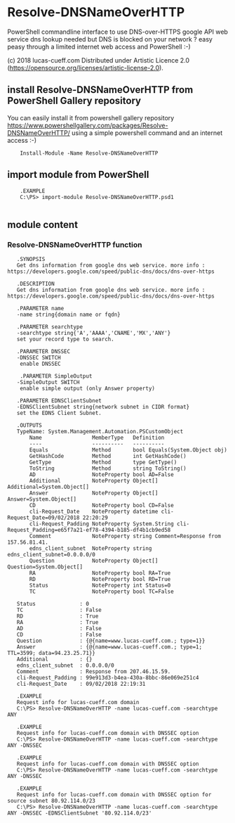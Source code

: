 # Resolve-DNSNameOverHTTP
PowerShell commandline interface to use DNS-over-HTTPS google API web service
dns lookup needed but DNS is blocked on your network ? easy peasy through a limited internet web access and PowerShell :-)

(c) 2018 lucas-cueff.com Distributed under Artistic Licence 2.0 (https://opensource.org/licenses/artistic-license-2.0).

## install Resolve-DNSNameOverHTTP from PowerShell Gallery repository
You can easily install it from powershell gallery repository
https://www.powershellgallery.com/packages/Resolve-DNSNameOverHTTP/
using a simple powershell command and an internet access :-) 
```
	Install-Module -Name Resolve-DNSNameOverHTTP
```
## import module from PowerShell 
```	
	.EXAMPLE
	C:\PS> import-module Resolve-DNSNameOverHTTP.psd1
  
```
## module content
###  Resolve-DNSNameOverHTTP function
 ```
 	.SYNOPSIS 
	Get dns information from google dns web service. more info : https://developers.google.com/speed/public-dns/docs/dns-over-https

	.DESCRIPTION
	Get dns information from google dns web service. more info : https://developers.google.com/speed/public-dns/docs/dns-over-https
	
	.PARAMETER name
	-name string{domain name or fqdn}
	
	.PARAMETER searchtype
	-searchtype string{'A','AAAA','CNAME','MX','ANY'}
	set your record type to search.

    .PARAMETER DNSSEC
    -DNSSEC SWITCH
     enable DNSSEC
     
     .PARAMETER SimpleOutput
    -SimpleOutput SWITCH
     enable simple output (only Answer property)
    
    .PARAMETER EDNSClientSubnet
	-EDNSClientSubnet string{network subnet in CIDR format}
	set the EDNS Client Subnet.
	
	.OUTPUTS
    TypeName: System.Management.Automation.PSCustomObject
        Name                MemberType   Definition
        ----                ----------   ----------
        Equals              Method       bool Equals(System.Object obj)
        GetHashCode         Method       int GetHashCode()
        GetType             Method       type GetType()
        ToString            Method       string ToString()
        AD                  NoteProperty bool AD=False
        Additional          NoteProperty Object[] Additional=System.Object[]
        Answer              NoteProperty Object[] Answer=System.Object[]
        CD                  NoteProperty bool CD=False
        cli-Request_Date    NoteProperty datetime cli-Request_Date=09/02/2018 22:20:29
        cli-Request_Padding NoteProperty System.String cli-Request_Padding=e65f7a21-ef78-4394-b185-df4b1cb9ed58
        Comment             NoteProperty string Comment=Response from 157.56.81.41.
        edns_client_subnet  NoteProperty string edns_client_subnet=0.0.0.0/0
        Question            NoteProperty Object[] Question=System.Object[]
        RA                  NoteProperty bool RA=True
        RD                  NoteProperty bool RD=True
        Status              NoteProperty int Status=0
        TC                  NoteProperty bool TC=False
    
    Status              : 0
    TC                  : False
    RD                  : True
    RA                  : True
    AD                  : False
    CD                  : False
    Question            : {@{name=www.lucas-cueff.com.; type=1}}
    Answer              : {@{name=www.lucas-cueff.com.; type=1; TTL=3599; data=94.23.25.71}}
    Additional          : {}
    edns_client_subnet  : 0.0.0.0/0
    Comment             : Response from 207.46.15.59.
    cli-Request_Padding : 99e913d3-b4ea-430a-8bbc-86e069e251c4
    cli-Request_Date    : 09/02/2018 22:19:31

    .EXAMPLE
	Request info for lucas-cueff.com domain
    C:\PS> Resolve-DNSNameOverHTTP -name lucas-cueff.com -searchtype ANY

    .EXAMPLE
	Request info for lucas-cueff.com domain with DNSSEC option
    C:\PS> Resolve-DNSNameOverHTTP -name lucas-cueff.com -searchtype ANY -DNSSEC

    .EXAMPLE
	Request info for lucas-cueff.com domain with DNSSEC option
    C:\PS> Resolve-DNSNameOverHTTP -name lucas-cueff.com -searchtype ANY -DNSSEC

    .EXAMPLE
	Request info for lucas-cueff.com domain with DNSSEC option for source subnet 80.92.114.0/23
    C:\PS> Resolve-DNSNameOverHTTP -name lucas-cueff.com -searchtype ANY -DNSSEC -EDNSClientSubnet '80.92.114.0/23'
 ```
